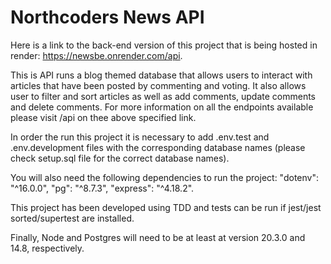 # Northcoders News API

Here is a link to the back-end version of this project that is being hosted in render: https://newsbe.onrender.com/api.

This is API runs a blog themed database that allows users to interact with articles that have been posted by commenting and voting. It also allows user to filter and sort articles as well as add comments, update comments and delete comments. For more information on all the endpoints available please visit /api on thee above specified link.

In order the run this project it is necessary to add .env.test and .env.development files with the corresponding database names (please check setup.sql file for the correct database names).

You will also need the following dependencies to run the project:
    "dotenv": "^16.0.0",
    "pg": "^8.7.3",
    "express": "^4.18.2".
  
This project has been developed using TDD and tests can be run if jest/jest sorted/supertest are installed.

Finally, Node and Postgres will need to be at least at version 20.3.0 and 14.8, respectively.
